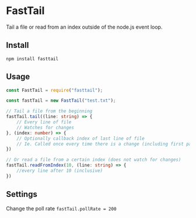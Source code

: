 # FastTail

Tail a file or read from an index outside of the node.js event loop.

## Install

`npm install fasttail`

## Usage

```typescript
const FastTail = require("fasttail");

const fastTail = new FastTail("test.txt");

// Tail a file from the beginning
fastTail.tail((line: string) => {
    // Every line of file
    // Watches for changes
}, (index: number) => {
    // Optionally callback index of last line of file
    // Ie. Called once every time there is a change (including first pass)
})

// Or read a file from a certain index (does not watch for changes)
fastTail.readFromIndex(10, (line: string) => {
    //every line after 10 (inclusive)
})
```

## Settings

Change the poll rate
`fastTail.pollRate = 200`